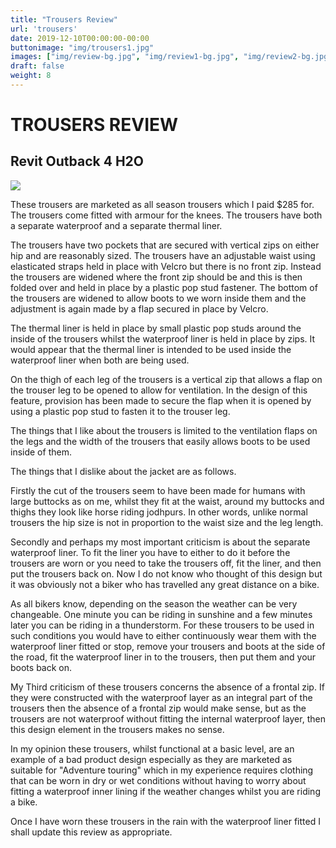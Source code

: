 ```yaml
---
title: "Trousers Review"
url: 'trousers'
date: 2019-12-10T00:00:00-00:00
buttonimage: "img/trousers1.jpg"
images: ["img/review-bg.jpg", "img/review1-bg.jpg", "img/review2-bg.jpg"]
draft: false
weight: 8
---
```


# TROUSERS REVIEW

## Revit Outback 4 H2O 

![](../img/trousers.jpg)

These trousers are marketed as all season trousers which I paid $285 for. The trousers come fitted with armour for the knees. The trousers have both a separate waterproof and a separate thermal liner.

The trousers have two pockets that are secured with vertical zips on either hip and are reasonably sized. The trousers have an adjustable waist using elasticated straps held in place with Velcro but there is no front zip. Instead the trousers are widened where the front zip should be and this is then folded over and held in place by a plastic pop stud fastener. The bottom of the trousers are widened to allow boots to we worn inside them and the adjustment is again made by a flap secured in place by Velcro.

The thermal liner is held in place by small plastic pop studs around the inside of the trousers whilst the waterproof liner is held in place by zips. It would appear that the thermal liner is intended to be used inside the waterproof liner when both are being used.

On the thigh of each leg of the trousers is a vertical zip that allows a flap on the trouser leg to be opened to allow for ventilation. In the design of this feature, provision has been made to secure the flap when it is opened by using a plastic pop stud to fasten it to the trouser leg. 

The things that I like about the trousers is limited to the ventilation flaps on the legs and the width of the trousers that easily allows boots to be used inside of them. 

The things that I dislike about the jacket are as follows. 

Firstly the cut of the trousers seem to have been made for humans with large buttocks as on me, whilst they fit at the waist, around my buttocks and thighs they look like horse riding jodhpurs. In other words, unlike normal trousers the hip size is not in proportion to the waist size and the leg length.

Secondly and perhaps my most important criticism is about the separate waterproof liner. To fit the liner you have to either to do it before the trousers are worn or you need to take the trousers off, fit the liner, and then put the trousers back on. Now I do not know who thought of this design but it was obviously not a biker who has travelled any great distance on a bike. 

As all bikers know, depending on the season the weather can be very changeable. One minute you can be riding in sunshine and a few minutes later you can be riding in a thunderstorm. For these trousers to be used in such conditions you would have to either continuously wear them with the waterproof liner fitted or stop, remove your trousers and boots at the side of the road, fit the waterproof liner in to the trousers, then put them and your boots back on.

My Third criticism of these trousers concerns the absence of a frontal zip. If they were constructed with the waterproof layer as an integral part of the trousers then the absence of a frontal zip would make sense, but as the trousers are not waterproof without fitting the internal waterproof layer, then this design element in the trousers makes no sense.

In my opinion these trousers, whilst functional at a basic level, are an example of a bad product design especially as they are marketed as suitable for "Adventure touring" which in my experience requires clothing that can be worn in dry or wet conditions without having to worry about fitting a waterproof inner lining if the weather changes whilst you are riding a bike.

Once I have worn these trousers in the rain with the waterproof liner fitted I shall update this review as appropriate.